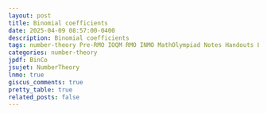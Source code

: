 ```yaml
---
layout: post
title: Binomial coefficients
date: 2025-04-09 08:57:00-0400
description: Binomial coefficients
tags: number-theory Pre-RMO IOQM RMO INMO MathOlympiad Notes Handouts LectureNotes
categories: number-theory
jpdf: BinCo
jsujet: NumberTheory
lnmo: true
giscus_comments: true
pretty_table: true
related_posts: false
---
```

